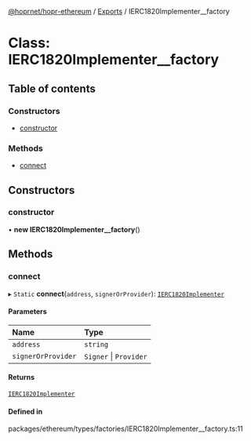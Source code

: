 [@hoprnet/hopr-ethereum](../README.md) / [Exports](../modules.md) / IERC1820Implementer__factory

# Class: IERC1820Implementer\_\_factory

## Table of contents

### Constructors

- [constructor](ierc1820implementer__factory.md#constructor)

### Methods

- [connect](ierc1820implementer__factory.md#connect)

## Constructors

### constructor

• **new IERC1820Implementer__factory**()

## Methods

### connect

▸ `Static` **connect**(`address`, `signerOrProvider`): [`IERC1820Implementer`](ierc1820implementer.md)

#### Parameters

| Name | Type |
| :------ | :------ |
| `address` | `string` |
| `signerOrProvider` | `Signer` \| `Provider` |

#### Returns

[`IERC1820Implementer`](ierc1820implementer.md)

#### Defined in

packages/ethereum/types/factories/IERC1820Implementer__factory.ts:11
